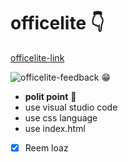 # officelite 👇
[officelite-link](https://reem-loaz.github.io/officelite/)

![officelite-feedback 😁](https://user-images.githubusercontent.com/102255433/159953626-31d0dde4-69b6-427a-85ea-32c85da5f59f.png)

* **polit point** 👏
* use visual studio code
* use css language
* use index.html


- [x] Reem loaz

